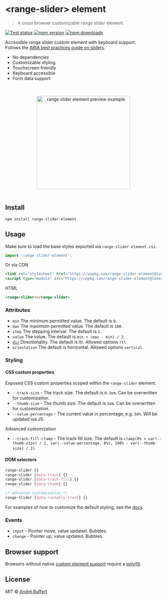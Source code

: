 # &lt;range-slider&gt; element

> A cross browser customizable range slider element.

[![Test status](https://github.com/andreruffert/range-slider-element/actions/workflows/test.yml/badge.svg)](https://github.com/andreruffert/range-slider-element/actions/workflows/test.yml)
[![npm version](https://img.shields.io/npm/v/range-slider-element.svg)](https://www.npmjs.com/package/range-slider-element)
[![npm downloads](https://img.shields.io/npm/dm/range-slider-element?logo=npm)](https://www.npmjs.com/package/range-slider-element)

Accessible range slider custom element with keyboard support.        
Follows the [ARIA best practices guide on sliders](https://www.w3.org/TR/wai-aria-practices/#slider).

* No dependencies
* Customizable styling
* Touchscreen friendly
* Keyboard accessible
* Form data support

<div align="center">
  <br>
  <br>
  <img src="https://user-images.githubusercontent.com/464300/66577218-443e1400-eb79-11e9-9e66-a8b62bbc97ba.png" alt="range slider element preview example" width="300">
  <br>
  <br>
</div>

## Install

```shell
npm install range-slider-element
```

## Usage

Make sure to load the base styles exported via `range-slider-element.css`.

```js
import 'range-slider-element';
```

Or via CDN

```html
<link rel="stylesheet" href="https://unpkg.com/range-slider-element@latest/dist/range-slider-element.css">
<script type="module" src="https://unpkg.com/range-slider-element@latest/dist/range-slider-element.js"></script>
```

HTML

```html
<range-slider></range-slider>
```

### Attributes

* `min` The minimum permitted value. The default is `0`.
* `max` The maximum permitted value. The default is `100`.
* `step` The stepping interval. The default is `1`.
* `value` The value. The default is `min + (max - min) / 2`.
* [`dir`][dir] Directionality. The default is ltr. Allowed options `rtl`.
* `orientation` The default is horizontal. Allowed options `vertical`.

[dir]: https://developer.mozilla.org/en-US/docs/Web/HTML/Global_attributes/dir

### Styling

#### CSS custom properties

Exposed CSS custom properties scoped within the `range-slider` element.

* `--track-size` - The track size. The default is `0.3em`. Can be overwritten for customization.
* `--thumb-size` - The thumb size. The default is `1em`. Can be overwritten for customization.
* `--value-percentage` - The current value in percentage, e.g. `50%`. Will be updated via JS.

Advanced customization

* `--track-fill-clamp` - The track fill size. The default is `clamp(0% + var(--thumb-size) / 2, var(--value-percentage, 0%), 100% - var(--thumb-size) / 2)`.

#### DOM selectors

```css
range-slider {}
range-slider [data-track] {}
range-slider [data-track-fill] {}
range-slider [data-thumb] {}

/* Advanced customization */
range-slider [data-runnable-track] {}
```

For examples of how to customize the default styling, see the [docs][docs].

[docs]: https://andreruffert.github.io/range-slider-element

### Events

* `input` - Pointer move, value updated. Bubbles.
* `change` - Pointer up, value updated. Bubbles.

## Browser support

Browsers without native [custom element support][support] require a [polyfill][].

[support]: https://caniuse.com/#feat=custom-elementsv1
[polyfill]: https://github.com/webcomponents/custom-elements

## License

MIT © [André Ruffert](https://andreruffert.com)
